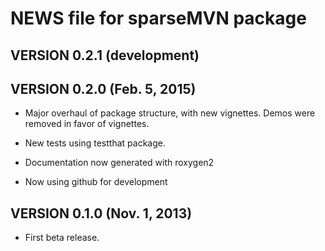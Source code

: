 # NEWS file for sparseMVN package

## VERSION 0.2.1 (development)

## VERSION 0.2.0 (Feb. 5, 2015)

* Major overhaul of package structure, with new
vignettes.  Demos were removed in favor of vignettes.

* New tests using testthat package.

* Documentation now generated with roxygen2

* Now using github for development

## VERSION 0.1.0 (Nov. 1, 2013)

*  First beta release.

